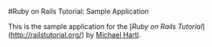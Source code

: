 #Ruby on Rails Tutorial: Sample Application

This is the sample application for
the [*Ruby on Rails Tutorial*] (http://railstutorial.org/)
by [Michael Hartl](http://michaelhartl.com/).